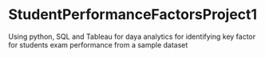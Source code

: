 # StudentPerformanceFactorsProject1
Using python, SQL and Tableau for daya analytics for identifying key factor for students exam performance from a sample dataset
